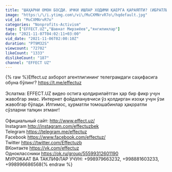 ```yaml
---
title: "ШАҲАРНИ ОМОН БОСДИ. ИЧКИ ИШЛАР ХОДИМИ ҚАЕРГА ҚАРАЯПТИ? (ИБРАТЛИ РОЛИК) – EFFECT.UZ"
image: "https:\/\/i.ytimg.com\/vi\/MuCXMNrvR7o\/hqdefault.jpg"
vid_id: "MuCXMNrvR7o"
categories: "Nonprofits-Activism"
tags: ["EFFECT.UZ","Шавкат Мирзиёев","янгиликлар"]
date: "2021-11-07T04:02:11+03:00"
vid_date: "2021-11-06T02:00:10Z"
duration: "PT9M32S"
viewcount: "72702"
likeCount: "1333"
dislikeCount: "187"
channel: "EFFECT UZ"
---
```

{% raw %}Effect.uz ахборот агентлигининг телеграмдаги саҳифасига обуна бўлинг? <a rel="nofollow" target="blank" href="https://t.me/effectuz">https://t.me/effectuz</a><br /><br />Эслатма: EFFECT.UZ видео остига қолдирилаётган ҳар бир фикр учун жавобгар эмас. Интернет фойдаланувчиси ўз қолдирган изоҳи учун ўзи жавобгар бўлади. Илтимос, ҳурматли томошабинлар ҳақоратли сўзларни талқин этманг!<br /><br />Официальный сайт: <a rel="nofollow" target="blank" href="http://www.effect.uz/">http://www.effect.uz/</a> <br />Instagram <a rel="nofollow" target="blank" href="http://instagram.com/effectuzbek">http://instagram.com/effectuzbek</a><br />Telegram <a rel="nofollow" target="blank" href="https://telegram.me/effectuz">https://telegram.me/effectuz</a><br />Facebook  <a rel="nofollow" target="blank" href="https://www.facebook.com/effectuz/">https://www.facebook.com/effectuz/</a><br />Twitter <a rel="nofollow" target="blank" href="https://twitter.com/Effectuzb">https://twitter.com/Effectuzb</a><br />ВКонтакте <a rel="nofollow" target="blank" href="https://vk.com/effectuz">https://vk.com/effectuz</a><br />Одноклассники <a rel="nofollow" target="blank" href="https://ok.ru/group/55599312601190">https://ok.ru/group/55599312601190</a><br />МУРОЖААТ ВА ТАКЛИФЛАР УЧУН: +998979663232, +998881603233, +998996686568{% endraw %}
